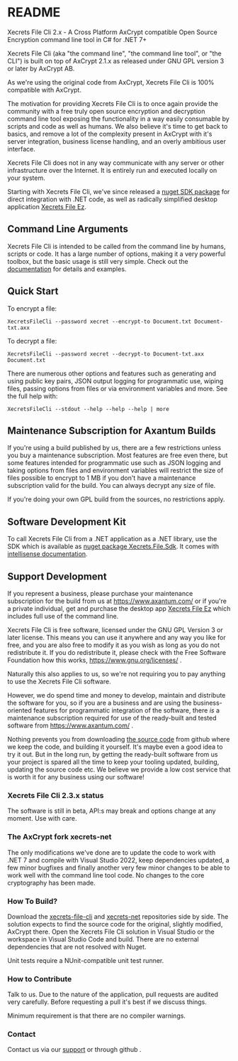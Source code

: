 # README #

Xecrets File Cli 2.x - A Cross Platform AxCrypt compatible Open Source Encryption command line
tool in C# for .NET 7+

Xecrets File Cli (aka "the command line", "the command line tool", or "the CLI") is built on top of
AxCrypt 2.1.x as released under GNU GPL version 3 or later by AxCrypt AB.

As we're using the original code from AxCrypt, Xecrets File Cli is 100% compatible with
AxCrypt. 

The motivation for providing Xecrets File Cli is to once again provide the community with a free
truly open source encryption and decryption command line tool exposing the functionality in a way
easily consumable by scripts and code as well as humans. We also believe it's time to get back to
basics, and remove a lot of the complexity present in AxCrypt with it's server integration, business
license handling, and an overly ambitious user interface.

Xecrets File Cli does not in any way communicate with any server or other infrastructure over the
Internet. It is entirely run and executed locally on your system.

Starting with Xecrets File Cli, we've since released a [nuget SDK
package](https://www.nuget.org/packages/Xecrets.File.Sdk/) for direct integration with .NET code, as
well as radically simplified desktop application [Xecrets File
Ez](https://www.axantum.com/xecrets-file-ez).

## Command Line Arguments ##

Xecrets File Cli is intended to be called from the command line by humans, scripts or code. It has a
large number of options, making it a very powerful toolbox, but the basic usage is still very
simple. Check out the [documentation](docs/index.md 'Command Line Tool Options') for details and
examples.

## Quick Start ##

To encrypt a file:

`XecretsFileCli --password xecret --encrypt-to Document.txt Document-txt.axx`

To decrypt a file:

`XecretsFileCli --password xecret --decrypt-to Document-txt.axx Document.txt`

There are numerous other options and features such as generating and using public key pairs, JSON
output logging for programmatic use, wiping files, passing options from files or via environment
variables and more. See the full help with:

`XecretsFileCli --stdout --help --help --help | more`

## Maintenance Subscription for Axantum Builds ##

If you're using a build published by us, there are a few restrictions unless you buy a maintenance
subscription. Most features are free even there, but some features intended for programmatic use
such as JSON logging and taking options from files and environment variables will restrict the size
of files possible to encrypt to 1 MB if you don't have a maintenance subscription valid for the
build. You can always decrypt any size of file.

If you're doing your own GPL build from the sources, no restrictions apply.

## Software Development Kit ##

To call Xecrets File Cli from a .NET application as a .NET library, use the SDK which is available
as [nuget package Xecrets.File.Sdk](https://www.nuget.org/packages/Xecrets.File.Sdk). It comes with
[intellisense documentation](sdk-docs/index.md 'The SDK API').

## Support Development ##

If you represent a business, please purchase your maintenance subscription for the build from us at
https://www.axantum.com/ or if you're a private individual, get and purchase the desktop app
[Xecrets File Ez](https://www.axantum.com/xecrets-file-ez) which includes full use of the command
line.

Xecrets File Cli is free software, licensed under the GNU GPL Version 3 or later license. This means
you can use it anywhere and any way you like for free, and you are also free to modify it as you
wish as long as you do not redistribute it. If you do redistribute it, please check with the Free
Software Foundation how this works, https://www.gnu.org/licenses/ .

Naturally this also applies to us, so we're not requiring you to pay anything to use the Xecrets
File Cli software.

However, we do spend time and money to develop, maintain and distribute the software for you, so if
you are a business and are using the business-oriented features for programmatic integration of the
software, there *is* a maintenance subscription required for use of the ready-built and tested
software from https://www.axantum.com/ .

Nothing prevents you from downloading [the source code](https://github.com/xecrets/xecrets-file-cli)
from github where we keep the code, and building it yourself. It's maybe even a good idea to try it
out. But in the long run, by getting the ready-built software from us your project is spared all the
time to keep your tooling updated, building, updating the source code etc. We believe we provide a
low cost service that is worth it for any business using our software!

### Xecrets File Cli 2.3.x status ###

The software is still in beta, API:s may break and options change at any moment. Use with care.

### The AxCrypt fork xecrets-net ###

The only modifications we've done are to update the code to work with .NET 7 and compile with Visual
Studio 2022, keep dependencies updated, a few minor bugfixes and finally another very few minor
changes to be able to work well with the command line tool code. No changes to the core cryptography
has been made.

### How To Build? ###

Download the [xecrets-file-cli](https://github.com/xecrets/xecrets-file-cli) and
[xecrets-net](https://github.com/axantum/xecets-net) repositories side by side. The solution expects
to find the source code for the original, slightly modified, AxCrypt there. Open the Xecrets File
Cli solution in Visual Studio or the workspace in Visual Studio Code and build. There are no
external dependencies that are not resolved with Nuget.

Unit tests require a NUnit-compatible unit test runner.

### How to Contribute ###

Talk to us. Due to the nature of the application, pull requests are audited very
carefully. Before requesting a pull it's best if we discuss things.

Minimum requirement is that there are no compiler warnings.

### Contact ###

Contact us via our [support](https://www.axantum.com/support 'Xecrets Support
Site') or through github .